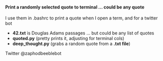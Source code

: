 #### Print a randomly selected quote to terminal ... could be any quote
I use them in .bashrc to print a quote when I open a term, and for a twitter bot

* **42.txt** is Douglas Adams passages ... but could be any list of quotes  
* **quoted.py** (pretty prints it, adjusting for terminal cols)  
* **deep_thought.py** (grabs a random quote from a **.txt file**)  

Twitter @zaphodbeeblebot  
